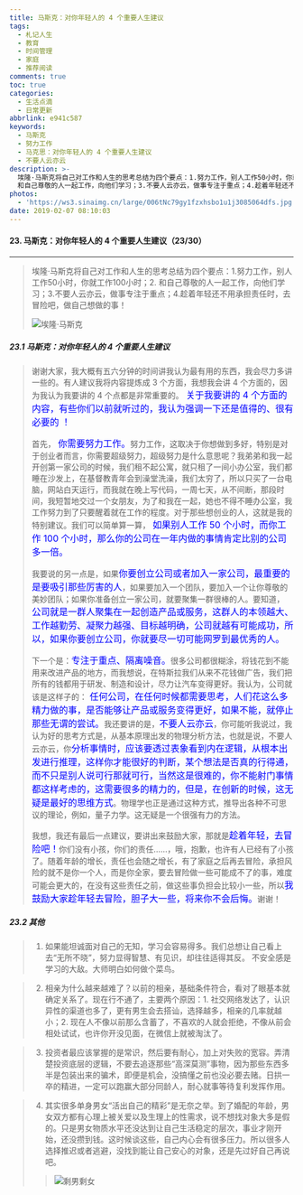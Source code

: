 ```yaml
---
title: 马斯克：对你年轻人的 4 个重要人生建议
tags:
  - 札记人生
  - 教育
  - 时间管理
  - 家庭
  - 推荐阅读
comments: true
toc: true
categories:
  - 生活点滴
  - 日常更新
abbrlink: e941c587
keywords:
  - 马斯克
  - 努力工作
  - 马克思：对你年轻人的 4 个重要人生建议
  - 不要人云亦云
description: >-
  埃隆·马斯克将自己对工作和人生的思考总结为四个要点：1.努力工作，别人工作50小时，你就工作100小时；2.
  和自己尊敬的人一起工作，向他们学习；3.不要人云亦云，做事专注于重点；4.趁着年轻还不用承担责任时，去冒险吧，做自己想做的事。
photos:
  - 'https://ws3.sinaimg.cn/large/006tNc79gy1fzxhsbo1u1j3085064dfs.jpg'
date: 2019-02-07 08:10:03
---
```

<script type="text/javascript" src="/js/src/bai.js"></script>

#### 23. 马斯克：对你年轻人的 4 个重要人生建议（23/30）
---
> 埃隆·马斯克将自己对工作和人生的思考总结为四个要点：1.努力工作，别人工作50小时，你就工作100小时；2. 和自己尊敬的人一起工作，向他们学习；3.不要人云亦云，做事专注于重点；4.趁着年轻还不用承担责任时，去冒险吧，做自己想做的事！
>
> ![埃隆·马斯克](https://ws3.sinaimg.cn/large/006tNc79gy1fzxht52iifj30fa0803ys.jpg)

##### 23.1 马斯克：对你年轻人的 4 个重要人生建议
> 谢谢大家，我大概有五六分钟的时间讲我认为最有用的东西，我会尽力多讲一些的。有人建议我将内容提炼成 3 个方面，我想我会讲 4 个方面的，因为我认为我要讲的 4 个点都是非常重要的。<font color="blue" size = 3> 关于我要讲的 4 个方面的内容，有些你们以前就听过的，我认为强调一下还是值得的、很有必要的 ！</font>
>
> 首先，<font color="blue" size = 3> 你需要努力工作。</font>努力工作，这取决于你想做到多好，特别是对于创业者而言，你需要超级努力，超级努力是什么意思呢？我弟弟和我一起开创第一家公司的时候，我们租不起公寓，就只租了一间小办公室，我们都睡在沙发上，在基督教青年会到澡堂洗澡，我们太穷了，所以只买了一台电脑，网站白天运行，而我就在晚上写代码，一周七天，从不间断，那段时间，我短暂地交过一个女朋友，为了和我在一起，她也不得不睡办公室，我工作努力到了只要醒着就在工作的程度。对于那些想创业的人，这就是我的特别建议。我们可以简单算一算，<font color="blue" size = 3> 如果别人工作 50 个小时，而你工作 100 个小时，那么你的公司在一年内做的事情肯定比别的公司多一倍。</font>
>
> 我要说的另一点是，如果<font color="blue" size = 3>你要创立公司或者加入一家公司，最重要的是要吸引那些厉害的人</font>，如果要加入一个团队，要加入一个让你尊敬的美妙团队；如果你准备创立一家公司，就要聚集一群很棒的人。要知道，<font color="blue" size = 3> 公司就是一群人聚集在一起创造产品或服务，这群人的本领越大、工作越勤劳、凝聚力越强、目标越明确，公司就越有可能成功，所以，如果你要创立公司，你就要尽一切可能网罗到最优秀的人。</font>
>
> 下一个是：<font color="blue" size = 3>专注于重点、隔离噪音。</font>很多公司都很糊涂，将钱花到不能用来改进产品的地方，而我想说，在特斯拉我们从来不花钱做广告，我们把所有的钱都用于研发、制造和设计，尽力让汽车变得更好。我认为，公司就该是这样子的：<font color="blue" size = 3> 任何公司，在任何时候都需要思考，人们花这么多精力做的事，是否能够让产品或服务变得更好，如果不能，就停止那些无谓的尝试。</font>我还要讲的是，<font color="blue" size = 3>不要人云亦云</font>，你可能听我说过，我认为好的思考方式是，从基本原理出发的物理分析方法，也就是说，不要人云亦云，你<font color="blue" size = 3>分析事情时，应该要透过表象看到内在逻辑，从根本出发进行推理，这样你才能很好的判断，某个想法是否真的行得通，而不只是别人说可行那就可行，当然这是很难的，你不能射门事情都这样考虑的，这需要很多的精力的，但是，在创新的时候，这无疑是最好的思维方式</font>。物理学也正是通过这种方式，推导出各种不可思议的理论，例如，量子力学。这无疑是一个很强有力的方法。
>
> 我想，我还有最后一点建议，要讲出来鼓励大家，那就是<font color="blue" size = 3>趁着年轻，去冒险吧！</font>你们没有小孩，你们的责任……，哦，抱歉，也许有人已经有了小孩了。随着年龄的增长，责任也会随之增长，有了家庭之后再去冒险，承担风险的就不是你一个人，而是你全家，要去冒险做一些可能成不了的事，难度可能会更大的，在没有这些责任之前，做这些事负担会比较小一些，所以<font color="blue" size = 3>我鼓励大家趁年轻去冒险，胆子大一些，将来你不会后悔。</font>谢谢！

##### 23.2 其他
> 1. 如果能坦诚面对自己的无知，学习会容易得多。我们总想让自己看上去“无所不晓”，努力显得智慧、有见识，却往往适得其反。 不安全感是学习的大敌。大师明白如何做个菜鸟。

> 2. 相亲为什么越来越难了？以前的相亲，基础条件符合，看对了眼基本就确定关系了。现在行不通了，主要两个原因：1. 社交网络发达了，认识异性的渠道也多了，更有男生会去搭讪，选择越多，相亲的几率就越小；2. 现在人不像以前那么含蓄了，不喜欢的人就会拒绝，不像从前会相处试试，也许你开没见面，在微信上就被淘汰了。

> 3. 投资者最应该掌握的是常识，然后要有耐心，加上对失败的宽容。弄清楚投资底层的逻辑，不要去追逐那些“高深莫测”事物，因为那些东西多半是包装出来的骗术，即便是机会，没搞懂之前也没必要去赌。日拱一卒的精进，一定可以跑赢大部分同龄人，耐心就事等待复利发挥作用。

> 4. 其实很多单身男女“活出自己的精彩”是无奈之举。到了婚配的年龄，男女双方都有心理上被关爱以及生理上的性需求，说不想找对象大多是假的。只是男女物质水平还没达到让自己生活稳定的层次，事业才刚开始，还没攒到钱。这时候谈这些，自己内心会有很多压力。所以很多人选择推迟或者逃避，没找到能让自己安心的对象，还是先过好自己再说吧。
>
>> ![剩男剩女](https://ws4.sinaimg.cn/large/006tNc79gy1fzxjhgzhkzj30c80ex74t.jpg)

